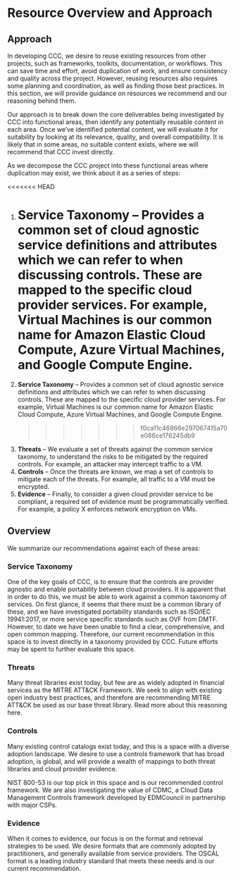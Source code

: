 # Resource Overview and Approach

## Approach

In developing CCC, we desire to reuse existing resources from other projects, such as frameworks, toolkits, documentation, or workflows. This can save time and effort, avoid duplication of work, and ensure consistency and quality across the project. However, reusing resources also requires some planning and coordination, as well as finding those best practices. In this section, we will provide guidance on resources we recommend and our reasoning behind them.

Our approach is to break down the core deliverables being investigated by CCC into functional areas, then identify any potentially reusable content in each area. Once we’ve identified potential content, we will evaluate it for suitability by looking at its relevance, quality, and overall compatibility. It is likely that in some areas, no suitable content exists, where we will recommend that CCC invest directly.

As we decompose the CCC project into these functional areas where duplication may exist, we think about it as a series of steps:

<<<<<<< HEAD

1. # **Service Taxonomy** – Provides a common set of cloud agnostic service definitions and attributes which we can refer to when discussing controls. These are mapped to the specific cloud provider services. For example, Virtual Machines is our common name for Amazon Elastic Cloud Compute, Azure Virtual Machines, and Google Compute Engine. <Link>
1. **Service Taxonomy** – Provides a common set of cloud agnostic service definitions and attributes which we can refer to when discussing controls. These are mapped to the specific cloud provider services. For example, Virtual Machines is our common name for Amazon Elastic Cloud Compute, Azure Virtual Machines, and Google Compute Engine.
   > > > > > > > f0ca11c46866e297067415a70e086ce176245db9
1. **Threats** – We evaluate a set of threats against the common service taxonomy, to understand the risks to be mitigated by the required controls. For example, an attacker may intercept traffic to a VM.
1. **Controls** – Once the threats are known, we map a set of controls to mitigate each of the threats. For example, all traffic to a VM must be encrypted.
1. **Evidence** – Finally, to consider a given cloud provider service to be compliant, a required set of evidence must be programmatically verified. For example, a policy X enforces network encryption on VMs.

## Overview

We summarize our recommendations against each of these areas:

### Service Taxonomy

One of the key goals of CCC, is to ensure that the controls are provider agnostic and enable portability between cloud providers. It is apparent that in order to do this, we must be able to work against a common taxonomy of services.
On first glance, it seems that there must be a common library of these, and we have investigated portability standards such as ISO/IEC 19941:2017, or more service specific standards such as OVF from DMTF. However, to date we have been unable to find a clear, comprehensive, and open common mapping. Therefore, our current recommendation in this space is to invest directly in a taxonomy provided by CCC. Future efforts may be spent to further evaluate this space.

### Threats

Many threat libraries exist today, but few are as widely adopted in financial services as the MITRE ATT&CK Framework. We seek to align with existing open industry best practices, and therefore are recommending MITRE ATT&CK be used as our base threat library. Read more about this reasoning here.

### Controls

Many existing control catalogs exist today, and this is a space with a diverse adoption landscape. We desire to use a controls framework that has broad adoption, is global, and will provide a wealth of mappings to both threat libraries and cloud provider evidence.

NIST 800-53 is our top pick in this space and is our recommended control framework. We are also investigating the value of CDMC, a Cloud Data Management Controls framework developed by EDMCouncil in partnership with major CSPs.

### Evidence

When it comes to evidence, our focus is on the format and retrieval strategies to be used. We desire formats that are commonly adopted by practitioners, and generally available from service providers.
The OSCAL format is a leading industry standard that meets these needs and is our current recommendation.
